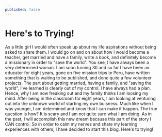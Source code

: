 ```yaml
---
published: false
---
```


# Here's to Trying!

As a little girl I would often speak up about my life aspirations without being asked to share them.  I would go on and on about how I would become a teacher, get married and have a family, write a book, and definitely become a missionary in order to "save the world".  You see, I have always been a very determined woman.  I am soon turning 30 and so far I have been an educator for eight years, gone on five mission trips to Peru, have written something that is waiting to be published, and done quite a few volunteer projects.  The part about getting married, having a family, and "saving the world", I've learned is clearly out of my control.  I have always had a plan.  Hence, why I am now freaking out and my family thinks I am loosing my mind.  After being in the classroom for eight years, I am looking at venturing out into the unknown world of starting my own buisness.  Much like when I was younger, I am determined and know that I can make it happen.  The true question is how?  It is scary and I am not quite sure what I am doing.  As in the past,  I will accomplish this new dream because this part of the story I CAN control.  So in order to calm my nerves and share my learning experiences with others, I have decided to start this blog.  Here's to trying!
